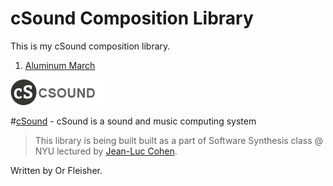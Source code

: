 # cSound Composition Library
This is my cSound composition library.

1. [Aluminum March](https://github.com/juniorxsound/cSound/tree/master/Aluminum%20March)

![alt text](https://github.com/juniorxsound/cSound/blob/master/assets/cs-logo.png "cSound Logo")

#[cSound](https://github.com/csound/csound) - cSound is a sound and music computing system

> This library is being built built as a part of Software Synthesis class @ NYU lectured by [Jean-Luc Cohen](http://www.jean-lucsinclair.com/).

Written by Or Fleisher.
